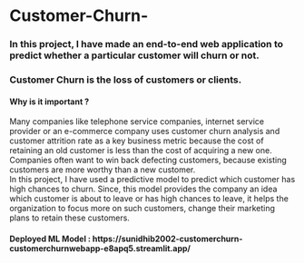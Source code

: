 # Customer-Churn-
<h3>In this project, I have made an end-to-end web application to predict whether a particular customer will churn or not.</h3>
<h3>Customer Churn is the loss of customers or clients. </h3>
<h4>Why is it important ?</h4>
<p>Many companies like telephone service companies, internet service provider or an e-commerce company uses customer churn analysis and customer attrition rate as a key business metric because the cost of retaining an old customer is less than the cost of acquiring a new one. Companies often want to win back defecting customers, because existing customers are more worthy than a new customer.<br>
In this project, I have used a predictive model to predict which customer has high chances to churn. Since, this model provides the company an idea which customer is about to leave or has high chances to leave, it helps the organization to focus more on such customers, change their marketing plans to retain these customers.</p>

<h4>Deployed ML Model : https://sunidhib2002-customerchurn-customerchurnwebapp-e8apq5.streamlit.app/</h4>
